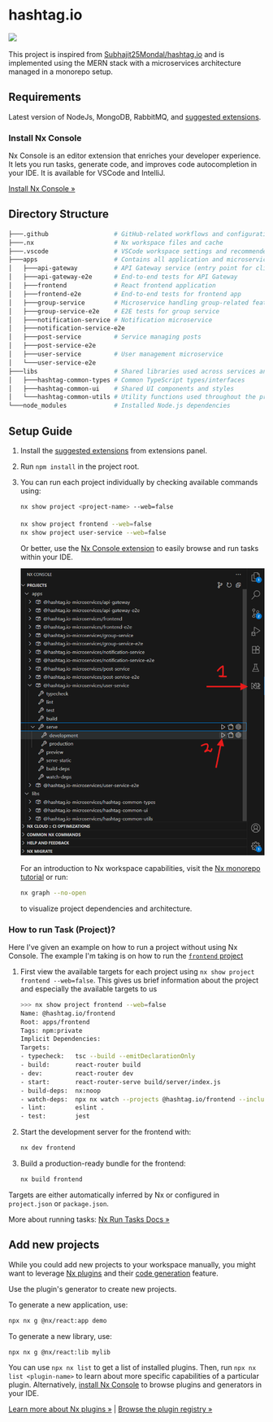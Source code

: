 # hashtag.io

<a alt="Nx logo" href="https://nx.dev" target="_blank" rel="noreferrer"><img src="https://raw.githubusercontent.com/nrwl/nx/master/images/nx-logo.png" width="45"></a>

This project is inspired from [Subhajit25Mondal/hashtag.io](https://github.com/Subhajit25Mondal/hashtag.io) and is implemented using the MERN stack with a microservices architecture managed in a monorepo setup.

## Requirements

Latest version of NodeJs, MongoDB, RabbitMQ, and [suggested extensions](./.vscode/extensions.json).

### Install Nx Console

Nx Console is an editor extension that enriches your developer experience. It lets you run tasks, generate code, and improves code autocompletion in your IDE. It is available for VSCode and IntelliJ.

[Install Nx Console &raquo;](https://nx.dev/getting-started/editor-setup?utm_source=nx_project&utm_medium=readme&utm_campaign=nx_projects)

## Directory Structure

```bash
├───.github                  # GitHub-related workflows and configurations
├───.nx                      # Nx workspace files and cache
├───.vscode                  # VSCode workspace settings and recommended extensions
├───apps                     # Contains all application and microservices projects
│   ├───api-gateway          # API Gateway service (entry point for client requests)
│   ├───api-gateway-e2e      # End-to-end tests for API Gateway
│   ├───frontend             # React frontend application
│   ├───frontend-e2e         # End-to-end tests for frontend app
│   ├───group-service        # Microservice handling group-related features
│   ├───group-service-e2e    # E2E tests for group service
│   ├───notification-service # Notification microservice
│   ├───notification-service-e2e
│   ├───post-service         # Service managing posts
│   ├───post-service-e2e
│   ├───user-service         # User management microservice
│   └───user-service-e2e
├───libs                     # Shared libraries used across services and frontend
│   ├───hashtag-common-types # Common TypeScript types/interfaces
│   ├───hashtag-common-ui    # Shared UI components and styles
│   └───hashtag-common-utils # Utility functions used throughout the project
└───node_modules             # Installed Node.js dependencies

```

## Setup Guide

1. Install the [suggested extensions](./.vscode/extensions.json) from extensions panel.
1. Run `npm install` in the project root.
1. You can run each project individually by checking available commands using:

   ```bash
   nx show project <project-name> --web=false

   nx show project frontend --web=false
   nx show project user-service --web=false
   ```

   Or better, use the [Nx Console extension](https://marketplace.visualstudio.com/items?itemName=nrwl.angular-console) to easily browse and run tasks within your IDE.

   ![Nx Console Preview](./images/nx-console-preview.png)

   For an introduction to Nx workspace capabilities, visit the [Nx monorepo tutorial](https://nx.dev/getting-started/tutorials/react-monorepo-tutorial?utm_source=nx_project&utm_medium=readme&utm_campaign=nx_projects) or run:

   ```bash
   nx graph --no-open
   ```

   to visualize project dependencies and architecture.

### How to run Task (Project)?

Here I've given an example on how to run a project without using Nx Console. The example I'm taking is on how to run the [`frontend` project](./apps/frontend/)

1. First view the available targets for each project using `nx show project frontend --web=false`. This gives us brief information about the project and especially the available targets to us

   ```bash
   >>> nx show project frontend --web=false
   Name: @hashtag.io/frontend
   Root: apps/frontend
   Tags: npm:private
   Implicit Dependencies:
   Targets:
   - typecheck:   tsc --build --emitDeclarationOnly
   - build:       react-router build
   - dev:         react-router dev
   - start:       react-router-serve build/server/index.js
   - build-deps:  nx:noop
   - watch-deps:  npx nx watch --projects @hashtag.io/frontend --includeDependentProjects -- npx nx build-deps @hashtag.io/frontend
   - lint:        eslint .
   - test:        jest
   ```

2. Start the development server for the frontend with:

   ```bash
   nx dev frontend
   ```

3. Build a production-ready bundle for the frontend:

   ```bash
   nx build frontend
   ```

Targets are either automatically inferred by Nx or configured in `project.json` or `package.json`.

More about running tasks: [Nx Run Tasks Docs »](https://nx.dev/features/run-tasks?utm_source=nx_project&utm_medium=readme&utm_campaign=nx_projects)

## Add new projects

While you could add new projects to your workspace manually, you might want to leverage [Nx plugins](https://nx.dev/concepts/nx-plugins?utm_source=nx_project&utm_medium=readme&utm_campaign=nx_projects) and their [code generation](https://nx.dev/features/generate-code?utm_source=nx_project&utm_medium=readme&utm_campaign=nx_projects) feature.

Use the plugin's generator to create new projects.

To generate a new application, use:

```sh
npx nx g @nx/react:app demo
```

To generate a new library, use:

```sh
npx nx g @nx/react:lib mylib
```

You can use `npx nx list` to get a list of installed plugins. Then, run `npx nx list <plugin-name>` to learn about more specific capabilities of a particular plugin. Alternatively, [install Nx Console](https://nx.dev/getting-started/editor-setup?utm_source=nx_project&utm_medium=readme&utm_campaign=nx_projects) to browse plugins and generators in your IDE.

[Learn more about Nx plugins &raquo;](https://nx.dev/concepts/nx-plugins?utm_source=nx_project&utm_medium=readme&utm_campaign=nx_projects) | [Browse the plugin registry &raquo;](https://nx.dev/plugin-registry?utm_source=nx_project&utm_medium=readme&utm_campaign=nx_projects)
